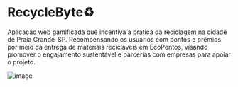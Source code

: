 # RecycleByte♻️

Aplicação web gamificada que incentiva a prática da reciclagem na cidade de Praia Grande-SP. Recompensando os usuários com pontos e prêmios por meio da entrega de materiais recicláveis em EcoPontos, visando promover o engajamento sustentável e parcerias com empresas para apoiar o projeto.


![image](https://github.com/user-attachments/assets/a45b4fad-da3a-4a7d-983f-fb83ed2b7fec)

